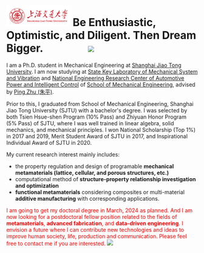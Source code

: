 # <img src='./images/SJTU.png' style='width: 6em;'> Be Enthusiastic, Optimistic, and Diligent. Then Dream Bigger. &emsp;&emsp;&emsp;&emsp;[![](https://img.shields.io/badge/View_my_CV-Updated_2023_08-red)](./file/CV.pdf)

I am a Ph.D. student in Mechanical Engineering at [Shanghai Jiao Tong University](https://www.sjtu.edu.cn/). I am now studying at [State Key Laboratory of Mechanical System and Vibration](https://msv.sjtu.edu.cn/) and [National Engineering Research Center of Automotive Power and Intelligent Control](https://me.sjtu.edu.cn/zdsys/2463.html) of [School of Mechanical Engineering](https://me.sjtu.edu.cn/), advised by [Ping Zhu (朱平)](https://me.sjtu.edu.cn/teacher_directory1/zhuping.html). 

Prior to this, I graduated from School of Mechanical Engineering, Shanghai Jiao Tong University (SJTU) with a bachelor's degree. I was selected by both Tsien Hsue-shen Program (10% Pass) and Zhiyuan Honor Program (5% Pass) of SJTU, where I was well trained in linear algebra, solid mechanics, and mechanical principles. I won National Scholarship (Top 1%) in 2017 and 2019, Merit Student Award of SJTU in 2017, and Inspirational Individual Award of SJTU in 2020.

My current research interest mainly includes:  
- the property regulation and design of programable **mechanical metamaterials (lattice, cellular, and porous structures, etc.)**  
- computational method of **structure-property relationship investigation and optimization**  
- **functional metamaterials** considering composites or multi-material **additive manufacturing** with corresponding applications.

<span style="color:red">I am going to get my doctoral degree in March, 2024 as planned. And I am now looking for a postdoctoral fellow position related to the fields of **metamaterials**, **advanced fabrication**, and **data-driven engineering**. I envision a future where I can contribute new technologies and ideas to improve human society, life, production and communication. Please feel free to contact me if you are interested.</span> [![](https://img.shields.io/badge/email-red)](mailto:xuweiyunmachinery@sjtu.edu.cn)

